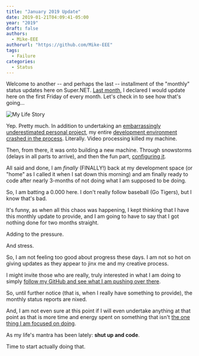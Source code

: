 ```yaml
---
title: "January 2019 Update"
date: 2019-01-21T04:09:41-05:00
year: "2019"
draft: false
authors:
  - Mike-EEE
authorurl: "https://github.com/Mike-EEE"
tags:
  - Failure
categories:
  - Status
---
```


Welcome to another -- and perhaps the last -- installment of the "monthly" status updates here on Super.NET.  [Last month](https://blog.superdotnet.run/2018/11/december-2018-update/), I declared I would update here on the first Friday of every month.  Let's check in to see how that's going...

![My Life Story](/images/regret.gif)

Yep.  Pretty much.  In addition to undertaking an [embarrassingly underestimated personal project](https://blog.superdotnet.run/2018/12/attend-your-debts-real-and-imagined/), my entire [development environment crashed in the process](https://rog.asus.com/forum/showthread.php?106640-SOS-CPU_LED-on-a-Rampage-IV-Extreme-Motherboard).  Literally.  Video processing killed my machine.

Then, from there, it was onto building a new machine.  Through snowstorms (delays in all parts to arrive), and then the fun part, [configuring it](https://www.overclock.net/forum/13-amd-general/1640919-new-dram-calculator-ryzena-1-4-1-overclocking-dram-am4-387.html).

All said and done, I am *finally* (FINALLY!) back at my development space (or "home" as I called it when I sat down this morning) and am finally ready to code after nearly 3-months of not doing what I am supposed to be doing.

So, I am batting a 0.000 here.  I don't really follow baseball (Go Tigers), but I know that's bad.

It's funny, as when all this chaos was happening, I kept thinking that I have this monthly update to provide, and I am going to have to say that I got nothing done for two months straight.

Adding to the pressure.

And stress.

So, I am not feeling too good about progress these days.  I am not so hot on giving updates as they appear to jinx me and my creative process.

I might invite those who are really, truly interested in what I am doing to simply [follow my GitHub and see what I am pushing over there](https://github.com/SuperDotNet/Super.NET).

So, until further notice (that is, when I really have something to provide), the monthly status reports are nixed.  

And, I am not even sure at this point if I will even undertake anything at that point as that is more time and energy spent on something that isn't [the one thing I am focused on doing](https://betterhumans.coach.me/a-guide-to-stoicism-for-creatives-entrepreneurs-and-freelancers-8ad3fb8dafc8).

As my life's mantra has been lately: **shut up and code**.

Time to start actually doing that.